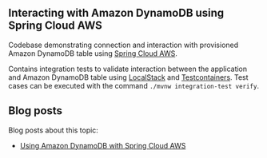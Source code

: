 ## Interacting with Amazon DynamoDB using Spring Cloud AWS

Codebase demonstrating connection and interaction with provisioned Amazon DynamoDB table using [Spring Cloud AWS](https://spring.io/projects/spring-cloud-aws). 

Contains integration tests to validate interaction between the application and Amazon DynamoDB table using [LocalStack](https://github.com/localstack/localstack) and [Testcontainers](https://github.com/testcontainers/testcontainers-java). Test cases can be executed with the command `./mvnw integration-test verify`.

## Blog posts

Blog posts about this topic:

* [Using Amazon DynamoDB with Spring Cloud AWS](https://reflectoring.io/spring-cloud-aws-dynamodb/)
